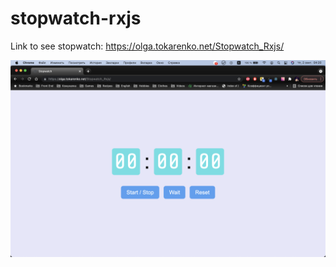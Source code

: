 # stopwatch-rxjs

Link to see stopwatch: https://olga.tokarenko.net/Stopwatch_Rxjs/

![Stopwatch Preview](/images/stopwatch_rxjs.png)